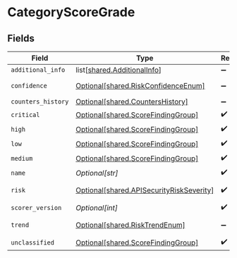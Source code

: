 # CategoryScoreGrade


## Fields

| Field                                                                                          | Type                                                                                           | Required                                                                                       | Description                                                                                    |
| ---------------------------------------------------------------------------------------------- | ---------------------------------------------------------------------------------------------- | ---------------------------------------------------------------------------------------------- | ---------------------------------------------------------------------------------------------- |
| `additional_info`                                                                              | list[[shared.AdditionalInfo](undefined/models/shared/additionalinfo.md)]                       | :heavy_minus_sign:                                                                             | N/A                                                                                            |
| `confidence`                                                                                   | [Optional[shared.RiskConfidenceEnum]](undefined/models/shared/riskconfidenceenum.md)           | :heavy_minus_sign:                                                                             | An enumeration.                                                                                |
| `counters_history`                                                                             | [Optional[shared.CountersHistory]](undefined/models/shared/countershistory.md)                 | :heavy_minus_sign:                                                                             | N/A                                                                                            |
| `critical`                                                                                     | [Optional[shared.ScoreFindingGroup]](undefined/models/shared/scorefindinggroup.md)             | :heavy_check_mark:                                                                             | N/A                                                                                            |
| `high`                                                                                         | [Optional[shared.ScoreFindingGroup]](undefined/models/shared/scorefindinggroup.md)             | :heavy_check_mark:                                                                             | N/A                                                                                            |
| `low`                                                                                          | [Optional[shared.ScoreFindingGroup]](undefined/models/shared/scorefindinggroup.md)             | :heavy_check_mark:                                                                             | N/A                                                                                            |
| `medium`                                                                                       | [Optional[shared.ScoreFindingGroup]](undefined/models/shared/scorefindinggroup.md)             | :heavy_check_mark:                                                                             | N/A                                                                                            |
| `name`                                                                                         | *Optional[str]*                                                                                | :heavy_check_mark:                                                                             | N/A                                                                                            |
| `risk`                                                                                         | [Optional[shared.APISecurityRiskSeverity]](undefined/models/shared/apisecurityriskseverity.md) | :heavy_check_mark:                                                                             | An `enum`eration.                                                                              |
| `scorer_version`                                                                               | *Optional[int]*                                                                                | :heavy_check_mark:                                                                             | N/A                                                                                            |
| `trend`                                                                                        | [Optional[shared.RiskTrendEnum]](undefined/models/shared/risktrendenum.md)                     | :heavy_minus_sign:                                                                             | An enumeration.                                                                                |
| `unclassified`                                                                                 | [Optional[shared.ScoreFindingGroup]](undefined/models/shared/scorefindinggroup.md)             | :heavy_check_mark:                                                                             | N/A                                                                                            |
